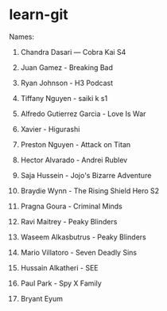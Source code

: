 # learn-git

Names:

1) Chandra Dasari — Cobra Kai S4

2) Juan Gamez - Breaking Bad

3) Ryan Johnson - H3 Podcast

4) Tiffany Nguyen - saiki k s1

5) Alfredo Gutierrez Garcia - Love Is War 

6) Xavier - Higurashi

7) Preston Nguyen - Attack on Titan

8) Hector Alvarado - Andrei Rublev

9) Saja Hussein - Jojo's Bizarre Adventure

10) Braydie Wynn - The Rising Shield Hero S2

11) Pragna Goura - Criminal Minds

12) Ravi Maitrey - Peaky Blinders

13) Waseem Alkasbutrus - Peaky Blinders

14) Mario Villatoro - Seven Deadly Sins

15) Hussain Alkatheri - SEE

16) Paul Park - Spy X Family

17) Bryant Eyum 